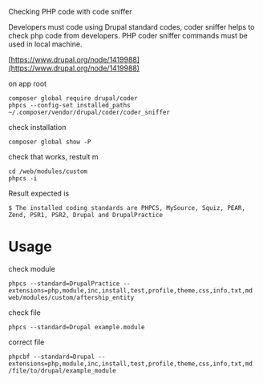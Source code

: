 Checking PHP code with code sniffer

Developers must code using Drupal standard codes, coder sniffer helps to check php code from developers. PHP coder sniffer commands must be used in local machine.

[https://www.drupal.org/node/1419988](https://www.drupal.org/node/1419988)

on app root

```
composer global require drupal/coder
phpcs --config-set installed_paths ~/.composer/vendor/drupal/coder/coder_sniffer
```

check installation

```
composer global show -P
```

check that works, restult m

```
cd /web/modules/custom
phpcs -i
```

Result expected is

```
$ The installed coding standards are PHPCS, MySource, Squiz, PEAR, Zend, PSR1, PSR2, Drupal and DrupalPractice
```

# Usage

check module

```
phpcs --standard=DrupalPractice --extensions=php,module,inc,install,test,profile,theme,css,info,txt,md web/modules/custom/aftership_entity
```

check file

```
phpcs --standard=Drupal example.module
```

correct file

```
phpcbf --standard=Drupal --extensions=php,module,inc,install,test,profile,theme,css,info,txt,md /file/to/drupal/example_module
```



